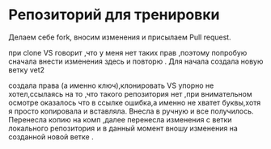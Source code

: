 # Репозиторий для тренировки

Делаем себе fork, вносим изменения и присылаем Pull request.

при clone VS говорит ,что у меня нет таких прав ,поэтому попробую сначала внести изменения здесь и повторю . Для начала создала новую ветку vet2 

создала права (а именно ключ),клонировать VS упорно не хотел,ссылаясь на то ,что такого репозитория нет ,при внимательном осмотре оказалось что в ссылке ошибка,а именно не хватет буквы,хотя я просто копировала и вставляла. Внесла в ручную и все получилось. Перенесла копию на комп ,далее перенесла изменения с ветки локального репозитория и в данный момент вношу изменения на созданной новой ветке . 